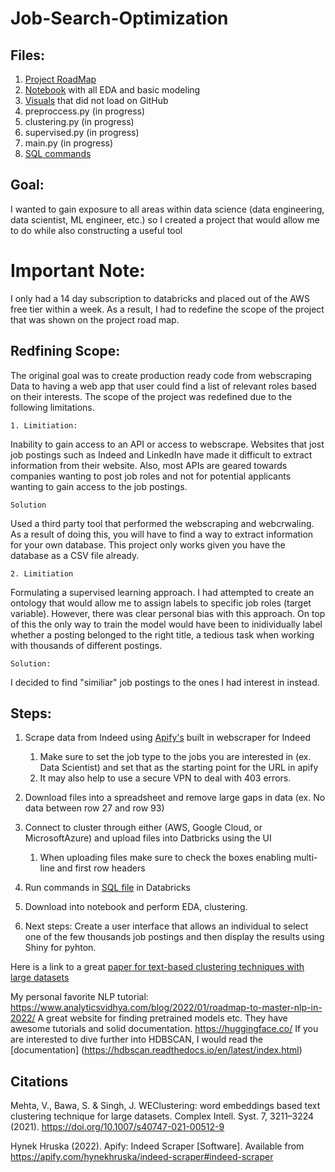 # Job-Search-Optimization
## Files:

1. [Project RoadMap](https://github.com/kylenewm/Job-Search-Optimization/blob/main/Project_roadmap.png)  
2. [Notebook](https://github.com/kylenewm/Job-Search-Optimization/blob/main/JobSearchOptimizerEDA.ipynb) with all EDA and basic modeling
3. [Visuals](Visuals.ipynb) that did not load on GitHub
3. preproccess.py (in progress)
4. clustering.py (in progress)
5. supervised.py (in progress)
6. main.py (in progress)
7. [SQL commands](https://github.com/kylenewm/Job-Search-Optimization/blob/main/Joining_Tables.sql)

## Goal:

I wanted to gain exposure to all areas within data science (data engineering, data scientist, ML engineer, etc.) so I created a project that would allow me to do while also constructing a useful tool
# Important Note:

I only had a 14 day subscription to databricks and placed out of the AWS free tier within a week. As a result, I had to redefine the scope of the project that was shown on the project road map. 

## Redfining Scope:
The original goal was to create production ready code from webscraping Data to having a web app that user could find a list of relevant roles based on their interests. The scope of the project was redefined due to the following limitations.

    1. Limitiation:
    
Inability to gain access to an API or access to webscrape. Websites that jost job postings such as Indeed and LinkedIn have made it difficult to extract information from their website. Also, most APIs are geared towards companies wanting to post job roles and not for potential applicants wanting to gain access to the job postings.
    
    Solution
    
Used a third party tool that performed the webscraping and webcrwaling. As a result of doing this, you will have to find a way to extract information for your own database. This project only works given you have the database as a CSV file already. 

    2. Limitiation

Formulating a supervised learning approach. I had attempted to create an ontology that would allow me to assign labels to specific job roles (target variable).         However, there was clear personal bias with this approach. On top of this the only way to train the model would have been to inidividually label whether a posting     belonged to the right title, a tedious task when working with thousands of different postings.  
    
    Solution: 
    
I decided to find "similiar" job postings to the ones I had interest in instead. 
## Steps:
1. Scrape data from Indeed using [Apify's](https://apify.com/hynekhruska/indeed-scraper) built in webscraper for Indeed
    1. Make sure to set the job type to the jobs you are interested in (ex. Data Scientist) and set that as the starting point for the URL in apify
    2. It may also help to use a secure VPN to deal with 403 errors. 
  
2. Download files into a spreadsheet and remove large gaps in data (ex. No data between row 27 and row 93)

3. Connect to cluster through either (AWS, Google Cloud, or MicrosoftAzure) and upload files into Datbricks using the UI 
    1. When uploading files make sure to check the boxes enabling multi-line and first row headers

4. Run commands in [SQL file](https://github.com/kylenewm/Job-Search-Optimization/blob/main/Joining_Tables.sql) in Databricks
5. Download into notebook and perform EDA, clustering.
6. Next steps: Create a user interface that allows an individual to select one of the few thousands job postings and then display the results using Shiny for pyhton. 

Here is a link to a great [paper for text-based clustering techniques with large datasets](https://link.springer.com/article/10.1007/s40747-021-00512-9)

My personal favorite NLP tutorial: https://www.analyticsvidhya.com/blog/2022/01/roadmap-to-master-nlp-in-2022/
A great website for finding pretrained models etc. They have awesome tutorials and solid documentation. https://huggingface.co/ 
If you are interested to dive further into HDBSCAN, I would read the [documentation] (https://hdbscan.readthedocs.io/en/latest/index.html)
## Citations
Mehta, V., Bawa, S. & Singh, J. WEClustering: word embeddings based text clustering technique for large datasets. Complex Intell. Syst. 7, 3211–3224 (2021). https://doi.org/10.1007/s40747-021-00512-9

Hynek Hruska (2022). Apify: Indeed Scraper [Software]. Available from https://apify.com/hynekhruska/indeed-scraper#indeed-scraper

